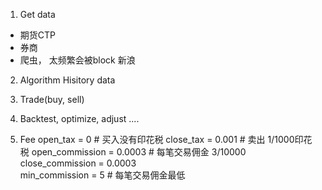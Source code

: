 


1. Get data
- 期货CTP
- 券商
- 爬虫， 太频繁会被block
新浪


2. Algorithm
Hisitory data


3. Trade(buy, sell)


4. Backtest, optimize, adjust ....


5. Fee
open_tax = 0        # 买入没有印花税
close_tax = 0.001   # 卖出 1/1000印花税
open_commission = 0.0003       # 每笔交易佣金 3/10000
close_commission = 0.0003   
min_commission = 5             # 每笔交易佣金最低 